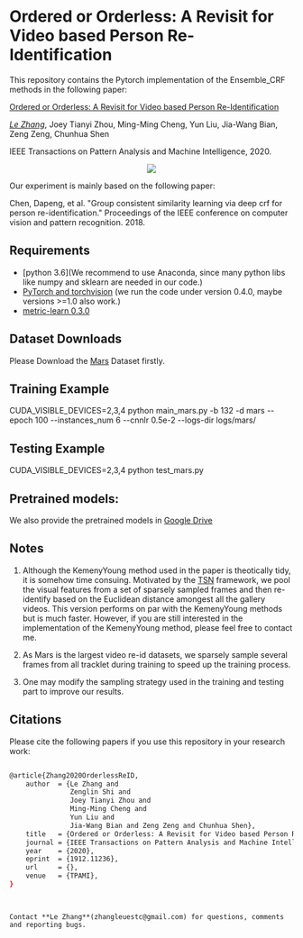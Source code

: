 # Ordered or Orderless: A Revisit for Video based Person Re-Identification

This repository contains the Pytorch implementation of the Ensemble_CRF methods in the following paper:

[Ordered or Orderless: A Revisit for Video based Person Re-Identification](https://arxiv.org/abs/1912.11236)  

[*Le Zhang*](https://zhangleuestc.github.io/), Joey Tianyi Zhou, Ming-Ming Cheng, Yun Liu, Jia-Wang Bian, Zeng Zeng, Chunhua Shen

IEEE Transactions on Pattern Analysis and Machine Intelligence, 2020.

 <div align=center><img src="https://github.com/ZhangLeUestc/VideoReid-TPAMI2020/blob/master/image.jpg"  /></div>

Our experiment is mainly based on the following paper: 

Chen, Dapeng, et al. "Group consistent similarity learning via deep crf for person re-identification." Proceedings of the IEEE conference on computer vision and pattern recognition. 2018.

## Requirements
- [python 3.6](We recommend to use Anaconda, since many python libs like numpy and sklearn are needed in our code.)
- [PyTorch and torchvision](https://pytorch.org/) (we run the code under version 0.4.0, maybe versions >=1.0 also work.)  
- [metric-learn 0.3.0](https://pypi.org/project/metric-learn/0.3.0/)

## Dataset Downloads
Please Download the [Mars](http://www.liangzheng.com.cn/Project/project_mars.html) Dataset firstly.

## Training Example
CUDA_VISIBLE_DEVICES=2,3,4 python main_mars.py -b 132 -d mars --epoch 100  --instances_num 6 --cnnlr 0.5e-2  --logs-dir logs/mars/

## Testing Example

CUDA_VISIBLE_DEVICES=2,3,4 python test_mars.py 

## Pretrained models:

We also provide the pretrained models in [Google Drive](https://zhangleuestc.github.io/)

## Notes

1. Although the KemenyYoung method used in the paper is theotically tidy, it is somehow time consuing. Motivated by the [TSN](https://github.com/yjxiong/temporal-segment-networks) framework, we pool the visual features from a set of sparsely sampled frames and then re-identify based on the Euclidean distance amongest all the gallery videos. This version performs on par with the KemenyYoung methods but is much faster. However, if you are still interested in the implementation of the KemenyYoung method, please feel free to contact me.

2. As Mars is the largest video re-id datasets, we sparsely sample several frames from all tracklet during training to speed up the training process. 

3. One may modify the sampling strategy used in the training and testing part to improve our results. 

## Citations
Please cite the following papers if you use this repository in your research work:
```sh

@article{Zhang2020OrderlessReID,
    author  = {Le Zhang and
               Zenglin Shi and
               Joey Tianyi Zhou and
               Ming-Ming Cheng and
               Yun Liu and
               Jia-Wang Bian and Zeng Zeng and Chunhua Shen},
    title   = {Ordered or Orderless: A Revisit for Video based Person Re-Identification},
    journal = {IEEE Transactions on Pattern Analysis and Machine Intelligence},
    year    = {2020},
    eprint  = {1912.11236},
    url     = {},
    venue   = {TPAMI},
}
 

```

```

Contact **Le Zhang**(zhangleuestc@gmail.com) for questions, comments and reporting bugs.



